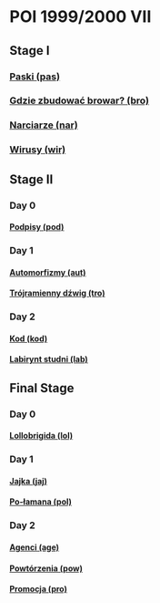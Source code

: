 # POI 1999/2000 VII

## Stage I

### [Paski (pas)](https://szkopul.edu.pl/problemset/problem/-V7jnI3hTRYAtQ2DJGibzJ0s/site/)

### [Gdzie zbudować browar? (bro)](https://szkopul.edu.pl/problemset/problem/Z1C91LB8rGYMxy6wRLBmbXba/site/)

### [Narciarze (nar)](https://szkopul.edu.pl/problemset/problem/Yb04CMWb5dkJbro4Hhmexx_E/site/)

### [Wirusy (wir)](https://szkopul.edu.pl/problemset/problem/oghgoWt-Ai8xS6iTN8vHyoL3/site/)

## Stage II

### Day 0

#### [Podpisy (pod)](https://szkopul.edu.pl/problemset/problem/x4YBfqh9OfH6kyXUno2NiTgD/site/)

### Day 1

#### [Automorfizmy (aut)](https://szkopul.edu.pl/problemset/problem/XtykYnwJUPeEgm7Kx9hLquHe/site/)

#### [Trójramienny dźwig (tro)](https://szkopul.edu.pl/problemset/problem/QTg9_y7oZtXcwCG4nYI9PrSi/site/)

### Day 2

#### [Kod (kod)](https://szkopul.edu.pl/problemset/problem/2kEAwgz9GC6OueYCVuqC4RbA/site/)

#### [Labirynt studni (lab)](https://szkopul.edu.pl/problemset/problem/XMFr46D_F3uVG1dwbLTnQTLL/site/)

## Final Stage

### Day 0

#### [Lollobrigida (lol)](https://szkopul.edu.pl/problemset/problem/B20LcLx7H1rGtRiuHhswvyAt/site/)

### Day 1

#### [Jajka (jaj)](https://szkopul.edu.pl/problemset/problem/hBOvw6FB18J-Rk7wPkcK-5_u/site/)

#### [Po-łamana (pol)](https://szkopul.edu.pl/problemset/problem/J9tLam0o-cxTbv4l-hIyG-jT/site/)

### Day 2

#### [Agenci (age)](https://szkopul.edu.pl/problemset/problem/5ngwR2pw5IQsTAOKQL3qFgjm/site/)

#### [Powtórzenia (pow)](https://szkopul.edu.pl/problemset/problem/Ls-r_-OqMaX1vAEQJjyIdT5_/site/)

#### [Promocja (pro)](https://szkopul.edu.pl/problemset/problem/VD_bKhKPiYjm8uq-R8O1r88h/site/)
